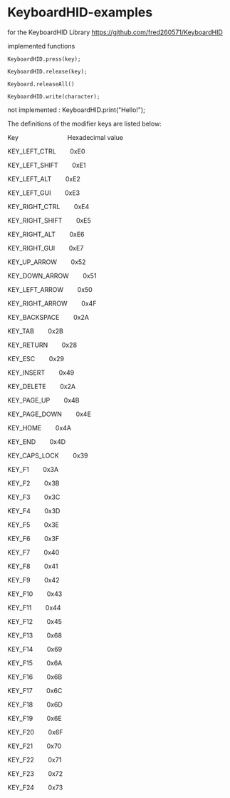 # KeyboardHID-examples
for the KeyboardHID Library
https://github.com/fred260571/KeyboardHID

implemented functions

    KeyboardHID.press(key);
    
    KeyboardHID.release(key);
    
    Keyboard.releaseAll()
    
    KeyboardHID.write(character);
    
not implemented : KeyboardHID.print("Hello!");
    

The definitions of the modifier keys are listed below:

Key                             Hexadecimal value

KEY_LEFT_CTRL         0xE0

KEY_LEFT_SHIFT             0xE1

KEY_LEFT_ALT             0xE2

KEY_LEFT_GUI             0xE3

KEY_RIGHT_CTRL             0xE4

KEY_RIGHT_SHIFT            0xE5

KEY_RIGHT_ALT            0xE6

KEY_RIGHT_GUI            0xE7

KEY_UP_ARROW             0x52

KEY_DOWN_ARROW             0x51

KEY_LEFT_ARROW             0x50

KEY_RIGHT_ARROW            0x4F

KEY_BACKSPACE            0x2A

KEY_TAB                0x2B

KEY_RETURN               0x28

KEY_ESC                0x29

KEY_INSERT               0x49

KEY_DELETE               0x2A

KEY_PAGE_UP              0x4B

KEY_PAGE_DOWN            0x4E

KEY_HOME               0x4A

KEY_END                0x4D

KEY_CAPS_LOCK            0x39

KEY_F1                 0x3A

KEY_F2                 0x3B

KEY_F3                 0x3C

KEY_F4                 0x3D

KEY_F5                 0x3E

KEY_F6                 0x3F

KEY_F7                 0x40

KEY_F8                 0x41

KEY_F9                 0x42

KEY_F10                0x43

KEY_F11                0x44

KEY_F12                0x45

KEY_F13            0x68

KEY_F14                0x69

KEY_F15                0x6A

KEY_F16                0x6B

KEY_F17                0x6C

KEY_F18                0x6D

KEY_F19                0x6E

KEY_F20                0x6F

KEY_F21                0x70

KEY_F22                0x71

KEY_F23                0x72

KEY_F24                0x73

